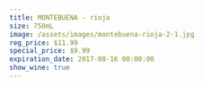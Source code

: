 ```yaml
---
title: MONTEBUENA - rioja
size: 750mL
image: /assets/images/montebuena-rioja-2-1.jpg
reg_price: $11.99
special_price: $9.99
expiration_date: 2017-08-16 00:00:00
show_wine: true
---
```



